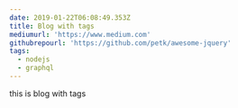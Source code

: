 ```yaml
---
date: 2019-01-22T06:08:49.353Z
title: Blog with tags
mediumurl: 'https://www.medium.com'
githubrepourl: 'https://github.com/petk/awesome-jquery'
tags:
  - nodejs
  - graphql
---
```

this is blog with tags

